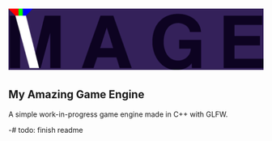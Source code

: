 # ![MAGE Logo](/images/fullmagelogo.png)
## My Amazing Game Engine

A simple work-in-progress game engine made in C++ with GLFW.





-# todo: finish readme
